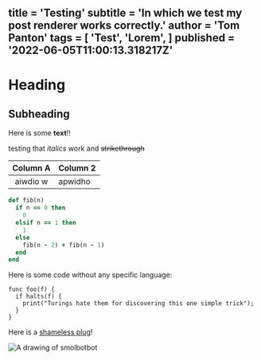 title = 'Testing'
subtitle = 'In which we test my post renderer works correctly.'
author = 'Tom Panton'
tags = [
    'Test',
    'Lorem',
]
published = '2022-06-05T11:00:13.318217Z'
---
# Heading
## Subheading
Here is some **text**!!

testing that _italics_ work and ~~strikethrough~~

| Column A | Column 2 |
|:--------:|----------|
| aiwdio w | apwidho  |

```ruby
def fib(n)
  if n == 0 then
    0
  elsif n == 1 then
    1
  else
    fib(n - 2) + fib(n - 1)
  end
end
```

Here is some code without any specific language:

```
func foo(f) {
  if halts(f) {
    print("Turings hate them for discovering this one simple trick");
  }
}
```

Here is a [shameless plug](https://smolbotbot.com)!

![A drawing of smolbotbot](/article_media/smolbotbot.jpeg)
